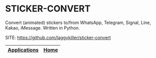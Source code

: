 # STICKER-CONVERT

 Convert (animated) stickers to/from WhatsApp, Telegram, Signal, Line, 
 Kakao, iMessage. Written in Python.

 SITE: https://github.com/laggykiller/sticker-convert

 | [Applications](https://portable-linux-apps.github.io/apps.html) | [Home](https://portable-linux-apps.github.io)
 | --- | --- |
